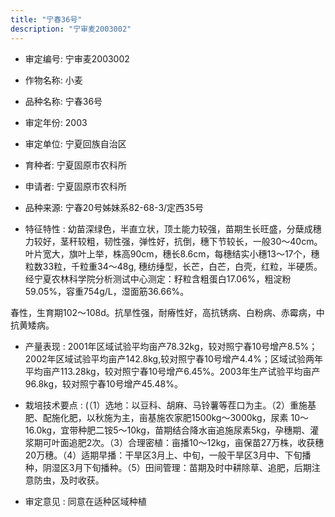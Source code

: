 ```yaml
---
title: "宁春36号"
description: "宁审麦2003002"
---
```

* 审定编号:  宁审麦2003002

*  作物名称:  小麦

*  品种名称:  宁春36号

*  审定年份:  2003

*  审定单位:  宁夏回族自治区

* 育种者:  宁夏固原市农科所

*  申请者:  宁夏固原市农科所

*  品种来源:  宁春20号姊妹系82-68-3/定西35号

*  特征特性 : 
 幼苗深绿色，半直立状，顶土能力较强，苗期生长旺盛，分蘖成穗力较好，茎秆较粗，韧性强，弹性好，抗倒，穗下节较长，一般30～40cm。叶片宽大，旗叶上举，株高90cm，穗长8.6cm，每穗结实小穗13～17个，穗粒数33粒，千粒重34～48g, 穗纺缍型，长芒，白芒，白壳，红粒，半硬质。经宁夏农林科学院分析测试中心测定：籽粒含粗蛋白17.06%，粗淀粉59.05%，容重754g/L，湿面筋36.66%。
春性，生育期102～108d。抗旱性强，耐瘠性好，高抗锈病、白粉病、赤霉病，中抗黄矮病。

 
*  产量表现 : 
2001年区域试验平均亩产78.32kg，较对照宁春10号增产8.5%；2002年区域试验平均亩产142.8kg,较对照宁春10号增产4.4%；区域试验两年平均亩产113.28kg，较对照宁春10号增产6.45%。2003年生产试验平均亩产96.8kg，较对照宁春10号增产45.48%。               

*  栽培技术要点 : 
(（1）选地：以豆科、胡麻、马铃薯等茬口为主。（2）重施基肥、配施化肥，以秋施为主，亩基施农家肥1500kg～3000kg，尿素 10～16.0kg，宜带种肥二铵5～10kg，苗期结合降水亩追施尿素5kg，孕穗期、灌浆期可叶面追肥2次。（3）合理密植：亩播10～12kg，亩保苗27万株，收获穗20万穗。（4）适期早播：干旱区3月上、中旬，一般干旱区3月中、下旬播种，阴湿区3月下旬播种。（5）田间管理：苗期及时中耕除草、追肥，后期注意防虫，及时收获。

*  审定意见 : 
同意在适种区域种植
